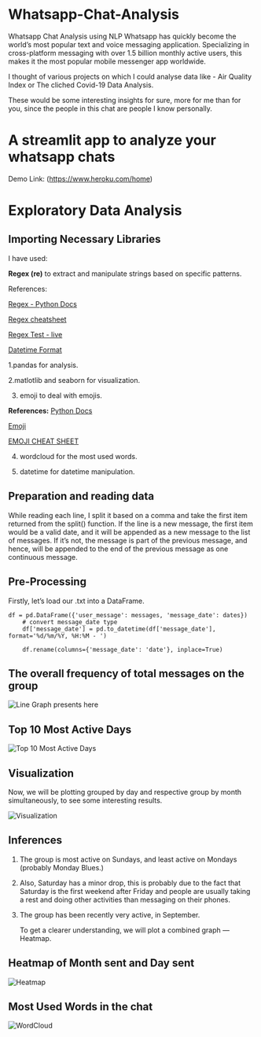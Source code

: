 # Whatsapp-Chat-Analysis
Whatsapp Chat Analysis using NLP
Whatsapp has quickly become the world’s most popular text and voice messaging application. Specializing in cross-platform messaging with over 1.5 billion monthly active users, this makes it the most popular mobile messenger app worldwide.

I thought of various projects on which I could analyse data like - Air Quality Index or The cliched Covid-19 Data Analysis.

These would be some interesting insights for sure, more for me than for you, since the people in this chat are people I know personally.

# A streamlit app to analyze your whatsapp chats

Demo Link: (https://www.heroku.com/home)

# Exploratory Data Analysis

## Importing Necessary Libraries

I have used:

**Regex (re)** to extract and manipulate strings based on specific patterns.

References:

 [Regex - Python Docs](https://docs.python.org/3/library/re.html)
 
 [Regex cheatsheet](https://www.rexegg.com/regex-quickstart.html)
 
 [Regex Test - live](https://regexr.com/)
 
 [Datetime Format](http://strftime.org/)

1.pandas for analysis.

2.matlotlib and seaborn for visualization.

3. emoji to deal with emojis.

**References:**
 [Python Docs](https://pypi.org/project/emoji/)
 
 [Emoji](https://github.com/carpedm20/emoji)
 
 [EMOJI CHEAT SHEET](https://www.webfx.com/tools/emoji-cheat-sheet/)
 

4. wordcloud for the most used words.
   
6. datetime for datetime manipulation.


## Preparation and reading data

While reading each line, I split it based on a comma and take the first item returned from the split() function. If the line is a new message, the first item would be a valid date, and it will be appended as a new message to the list of messages. If it’s not, the message is part of the previous message, and hence, will be appended to the end of the previous message as one continuous message.

##  Pre-Processing

Firstly, let’s load our .txt into a DataFrame.

```
df = pd.DataFrame({'user_message': messages, 'message_date': dates})
    # convert message_date type
    df['message_date'] = pd.to_datetime(df['message_date'], format='%d/%m/%Y, %H:%M - ')

    df.rename(columns={'message_date': 'date'}, inplace=True)
```

##   The overall frequency of total messages on the group

![Line Graph presents here](https://github.com/Mehulsoni31/Whatsapp-Chat-Analysis/assets/71382200/804ad4bb-f207-4f18-ba53-90f3face6286)

##  Top 10 Most Active Days
![Top 10 Most Active Days](https://github.com/tusharnankani/whatsapp-chat-data-analysis/blob/main/assets/plots/top10_days.png)


##   Visualization

Now, we will be plotting grouped by day and respective group by month simultaneously, to see some interesting results.

![Visualization](https://github.com/tusharnankani/whatsapp-chat-data-analysis/blob/main/assets/plots/days_and_month.png)

## Inferences

1. The group is most active on Sundays, and least active on Mondays (probably Monday Blues.)


2. Also, Saturday has a minor drop, this is probably due to the fact that Saturday is the first weekend after Friday and people are usually taking a rest and doing other activities than messaging on their phones.


3. The group has been recently very active, in September.

   To get a clearer understanding, we will plot a combined graph — Heatmap.

##   Heatmap of Month sent and Day sent

![Heatmap](https://github.com/tusharnankani/whatsapp-chat-data-analysis/blob/main/assets/plots/month_day_heatmap.png)

##   Most Used Words in the chat

![WordCloud](https://github.com/tusharnankani/whatsapp-chat-data-analysis/blob/main/assets/plots/wordcloud.png)



